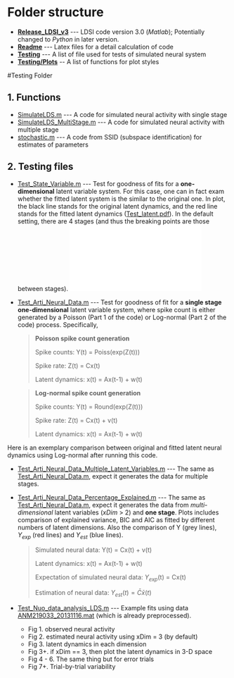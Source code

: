 # Folder structure

* [**Release_LDSI_v3**](../Release_LDSI_v3) --- LDSI code version 3.0 (*Matlab*); Potentially changed to *Python* in later version.
* [**Readme**](../Readme)  --- Latex files for a detail calculation of code
* [**Testing**](./) --- A list of file used for tests of simulated neural system
* [**Testing/Plots**](./Plots) -- A list of functions for plot styles

#Testing Folder

## 1. Functions
* [SimulateLDS.m](./SimulateLDS.m) --- A code for simulated neural activity with single stage
* [SimulateLDS_MultiStage.m](./SimulateLDS_MultiStage.m) --- A code for simulated neural activity with multiple stage
* [stochastic.m](./stochastic.m) --- A code from SSID (subspace identification) for estimates of parameters

## 2. Testing files
* [Test_State_Variable.m](./Test_State_Variable.m) --- Test for goodness of fits for a **one-dimensional** latent variable system. For this case, one can in fact exam whether the fitted latent system is the similar to the original one. In plot, the black line stands for the original latent dynamics, and the red line stands for the fitted latent dynamics ([Test_latent.pdf](./Test_latent.pdf)). In the default setting, there are 4 stages (and thus the breaking points are those between stages).
![Test_latent.pdf](Test_latent.pdf)

 * [Test_Arti_Neural_Data.m](./Test_Arti_Neural_Data.m) --- Test for goodness of fit for a __single stage one-dimensional__ latent variable system, where spike count is either generated by a Poisson (Part 1 of the code) or Log-normal (Part 2 of the code) process. Specifically,

	>
	>__Poisson spike count generation__
	>
	>Spike counts: Y(t) = Poiss(exp(Z(t)))
	>
	>Spike rate: Z(t) = Cx(t)
	>
	>Latent dynamics: x(t) = Ax(t-1) + w(t)
	
	>__Log-normal spike count generation__
	>
	>Spike counts: Y(t) = Round(exp(Z(t)))
	>
	>Spike rate: Z(t) = Cx(t) + v(t)
	>
	>Latent dynamics: x(t) = Ax(t-1) + w(t)

Here is an exemplary comparison between original and fitted latent neural dynamics using Log-normal after running this code.	
* [Test_Arti_Neural_Data_Multiple_Latent_Variables.m](./Test_Arti_Neural_Data_Multiple_Latent_Variables.m) --- The same as [Test_Arti_Neural_Data.m](./Test_Arti_Neural_Data.m), expect it generates the data for multiple stages.
* [Test_Arti_Neural_Data_Percentage_Explained.m](./Test_Arti_Neural_Data_Percentage_Explained.m) --- The same as [Test_Arti_Neural_Data.m](./Test_Arti_Neural_Data.m), expect it generates the data from *multi-dimensional* latent variables (_xDim_ > 2) and __one stage__. Plots includes comparison of explained variance, BIC and AIC as fitted by different numbers of latent dimensions. Also the comparison of Y (grey lines), $Y_{exp}$ (red lines) and $Y_{est}$ (blue lines).

	>Simulated neural data: Y(t) = Cx(t) + v(t)
	>
	>Latent dynamics: x(t) = Ax(t-1) + w(t)
	>
	>Expectation of simulated neural data: $Y_{exp}$(t) = Cx(t)
	>
	>Estimation of neural data: $Y_{est}(t) = \bar{C} \bar{x}(t)$
* [Test_Nuo_data_analysis_LDS.m](./Test_Nuo_data_analysis_LDS.m) ---  Example fits using data [ANM219033_20131116.mat](./ANM219033_20131116.mat) (which is already preprocessed).
	* Fig 1. observed neural activity
	* Fig 2. estimated neural activity using xDim = 3 (by default)
	* Fig 3. latent dynamics in each dimension
	* Fig 3+. if xDim == 3, then plot the latent dynamics in 3-D space
	* Fig 4 - 6. The same thing but for error trials
	* Fig 7+. Trial-by-trial variability
